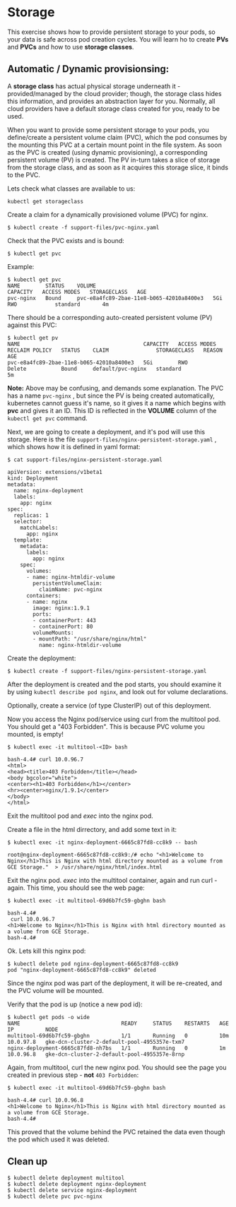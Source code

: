 # Storage

This exercise shows how to provide persistent storage to your pods, so your data is safe across pod creation cycles. You will learn ho to create **PVs** and **PVCs** and how to use **storage classes**.

## Automatic / Dynamic provisionsing:
A **storage class** has actual physical storage underneath it - provided/managed by the cloud provider; though, the storage class hides this information, and provides an abstraction layer for you. Normally, all cloud providers have a default storage class created for you, ready to be used. 

When you want to provide some persistent storage to your pods, you define/create a persistent volume claim (PVC), which the pod consumes by the mounting this PVC at a certain mount point in the file system. As soon as the PVC is created (using dynamic provisioning), a corresponding persistent volume (PV) is created. The PV in-turn takes a slice of storage from the storage class, and as soon as it acquires this storage slice, it binds to the PVC. 


Lets check what classes are available to us:

```shell
kubectl get storageclass
```

Create a claim for a dynamically provisioned volume (PVC) for nginx. 

```shell
$ kubectl create -f support-files/pvc-nginx.yaml
```

Check that the PVC exists and is bound:

```shell
$ kubectl get pvc
```

Example:

```shell
$ kubectl get pvc
NAME        STATUS    VOLUME                                     CAPACITY   ACCESS MODES   STORAGECLASS   AGE
pvc-nginx   Bound     pvc-e8a4fc89-2bae-11e8-b065-42010a8400e3   5Gi        RWO            standard       4m
```

There should be a corresponding auto-created persistent volume (PV) against this PVC:

```shell
$ kubectl get pv
NAME                                       CAPACITY   ACCESS MODES   RECLAIM POLICY   STATUS    CLAIM               STORAGECLASS   REASON    AGE
pvc-e8a4fc89-2bae-11e8-b065-42010a8400e3   5Gi        RWO            Delete           Bound     default/pvc-nginx   standard                 5m
```
**Note:** Above may be confusing, and demands some explanation. The PVC has a name `pvc-nginx` , but since the PV is being created automatically, kubernetes cannot guess it's name, so it gives it a name which begins with **pvc** and gives it an ID. This ID is reflected in the **VOLUME**  column of the `kubectl get pvc` command.


Next, we are going to create a deployment, and it's pod will use this storage. Here is the file `support-files/nginx-persistent-storage.yaml` , which shows how it is defined in yaml format:

```
$ cat support-files/nginx-persistent-storage.yaml

apiVersion: extensions/v1beta1
kind: Deployment
metadata:
  name: nginx-deployment
  labels:
    app: nginx
spec:
  replicas: 1
  selector:
    matchLabels:
      app: nginx
  template:
    metadata:
      labels:
        app: nginx
    spec:
      volumes:
      - name: nginx-htmldir-volume
        persistentVolumeClaim:
          claimName: pvc-nginx
      containers:
      - name: nginx
        image: nginx:1.9.1
        ports:
        - containerPort: 443
        - containerPort: 80
        volumeMounts:
        - mountPath: "/usr/share/nginx/html"
          name: nginx-htmldir-volume
```

Create the deployment: 

```shell
$ kubectl create -f support-files/nginx-persistent-storage.yaml
```

After the deployment is created and the pod starts, you should examine it by using `kubectl describe pod nginx`, and look out for volume declarations.

Optionally, create a service (of type ClusterIP) out of this deployment.

Now you access the Nginx pod/service using curl from the multitool pod. You should get a "403 Forbidden". This is because PVC volume you mounted, is empty!

```shell
$ kubectl exec -it multitool-<ID> bash

bash-4.4# curl 10.0.96.7
<html>
<head><title>403 Forbidden</title></head>
<body bgcolor="white">
<center><h1>403 Forbidden</h1></center>
<hr><center>nginx/1.9.1</center>
</body>
</html>
```

Exit the multitool pod and *exec* into the nginx pod.

Create a file in the html dirrectory, and add some text in it:

```shell
$ kubectl exec -it nginx-deployment-6665c87fd8-cc8k9 -- bash

root@nginx-deployment-6665c87fd8-cc8k9:/# echo "<h1>Welcome to Nginx</h1>This is Nginx with html directory mounted as a volume from GCE Storage."  > /usr/share/nginx/html/index.html
```

Exit the nginx pod. *exec* into the multitool container, again and run curl - again. This time, you should see the web page:

```shell
$ kubectl exec -it multitool-69d6b7fc59-gbghn bash

bash-4.4#
 curl 10.0.96.7
<h1>Welcome to Nginx</h1>This is Nginx with html directory mounted as a volume from GCE Storage.
bash-4.4#
```

Ok. Lets kill this nginx pod:

```shell
$ kubectl delete pod nginx-deployment-6665c87fd8-cc8k9
pod "nginx-deployment-6665c87fd8-cc8k9" deleted
```

Since the nginx pod was part of the deployment, it will be re-created, and the PVC volume will be mounted. 

Verify that the pod is up (notice a new pod id):

```shell
$ kubectl get pods -o wide
NAME                                READY     STATUS    RESTARTS   AGE       IP          NODE
multitool-69d6b7fc59-gbghn          1/1       Running   0          10m       10.0.97.8   gke-dcn-cluster-2-default-pool-4955357e-txm7
nginx-deployment-6665c87fd8-nh7bs   1/1       Running   0          1m        10.0.96.8   gke-dcn-cluster-2-default-pool-4955357e-8rnp
```

Again, from multitool, curl the new nginx pod. You should see the page you created in previous step - **not** `403 Forbidden`:

```shell
$ kubectl exec -it multitool-69d6b7fc59-gbghn bash

bash-4.4# curl 10.0.96.8
<h1>Welcome to Nginx</h1>This is Nginx with html directory mounted as a volume from GCE Storage.
bash-4.4# 
```

This proved that the volume behind the PVC retained the data even though the pod which used it was deleted.

## Clean up

```shell
$ kubectl delete deployment multitool
$ kubectl delete deployment nginx-deployment
$ kubectl delete service nginx-deployment
$ kubectl delete pvc pvc-nginx
```
